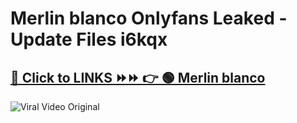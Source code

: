 
 # Merlin blanco Onlyfans Leaked - Update Files i6kqx

## <h2><a href="https://clipsfans.com/Merlin_blanco&ref=git">🔗 Click to LINKS ⏩⏩ 👉 🟢 Merlin blanco </a></h2>

<a href="https://clipsfans.com/Merlin_blanco&ref=git" rel="nofollow" data-target="animated-image.originalLink"><img src="https://i.ibb.co.com/xMMVF88/686577567.gif" alt="Viral Video Original" style="max-width: 100%; display: inline-block;" data-target="animated-image.originalImage"></a>

